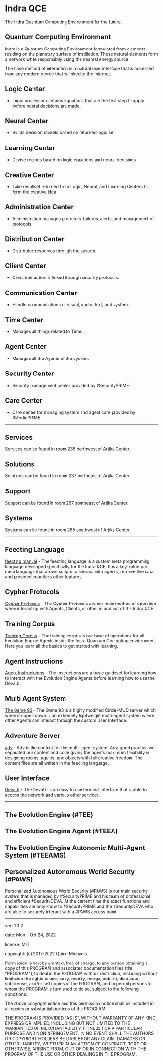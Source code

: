 # Indra QCE
The Indra Quantum Computing Environment for the future.  

## Quantum Computing Environment

Indra is a Quantum Computing Environment formulated from elements residing on the planetary surface of instillation.  These natural elements form a network while responsibily using the nearest energy source.

The base method of interaction is a natural user interface that is accessed from any modern device that is linked to the Internet.  

## Logic Center
  - Logic processor contains equations that are the first step to apply before neural decisions are made.

## Neural Center
  - Builds decision models based on returned logic set.

## Learning Center
  - Devise recipes based on logic equations and neural decisions
  
## Creative Center
  - Take resultset returned from Logic, Neural, and Learning Centers to form the creative idea

## Administration Center
  - Administration manages protocols, failures, alerts, and management of protocols.

## Distribution Center
  - Distributes resources through the system.

## Client Center
  - Client interaction is linked through security protocols.
  
## Communication Center
  - Handle communications of visual, audio, text, and system.
  
## Time Center
  - Manages all things related to Time.
 
## Agent Center 
  - Manages all the Agents of the system.

## Security Center 
  - Security management center provided by #SecurityPRIME.

## Care Center
  - Care center for managing system and agent care provided by #MedicPRIME
  
---

## Services

Services can be found in room 235 northwest of Arjika Center.

## Solutions

Solutions can be found in room 237 northeast of Arjika Center.

## Support

Support can be found in room 267 southeast of Arjika Center.


## Systems

Systems can be found in room 265 southwest of Arjika Center.

---

## Feecting Language 

[feecting manual](https://github.com/indraai/language-feecting/tree/master/manual) - The feecting language is a custom meta programming language developed specifically for the Indra QCE. It is a key-value pair meta language that allows scripts to interact with agents, retrieve live data, and provided countless other features.

## Cypher Protocols
[Cypher Protocols](https://github.com/indraai/language-feecting/blob/master/protocols/cypher.feecting) - The Cypher Protocols are our main method of operation when interacting with Agents, Clients, or other in and out of the Indra QCE.

## Training Corpus
[Training Corpus](https://github.com/indraai/language-feecting/blob/master/corpus/main.feecting) - The training corpus is our base of operations for all Evolution Engine Agents inside the Indra Quantum Computing Enviornment. Here you learn all the basics to get started with learning.

## Agent Instructions 
[Agent Instructuions](https://github.com/indraai/language-feecting/blob/master/agents/deva.feecting) - The instructions are a basic guideset for learning how to interact with the Evolution Engine Agents before learning how to use the DevaUI.

## Multi Agent System

[The Game 93](https://github.com/indraai/TheGame93) - The Game 93 is a highly modified Circle-MUD server which when stripped down is an extremely lightweight multi-agent system where other Agents can interact through the custom User Interface.

## Adventure Server 

[adv](https://github.com/indraai/adv) - Adv is the content for the multi-agent system. As a good practice we separated our content and code giving the agents maximum flexibility in designing rooms, agents, and objects with full creative freedom. The content files are all written in the feecting language.

## User Interface

[DevaUI](https://github.com/indraai/DevaUI) - The DevaUI is an easy to use terminal interface that is able to access the network and various other services.

---

## The Evolution Engine (#TEE)

## The Evolution Engine Agent (#TEEA)

## The Evolution Engine Autonomic Multi-Agent System (#TEEAMS)

## Personalized Autonomous World Security (#PAWS)

Personalized Autonomous World Security (#PAWS) is our main security system that is managed by #SecurityPRIME and his team of professional and efficient #SecurityDEVA. At the current time the exact functions and capabilities are only know to #SecurityPRIME and the #SecurityDEVA who are able to securely interact with a #PAWS access point.

---

ver: 1.0.2

date: Mon - Oct 24, 2022

license: MIT

copyright: (c) 2017-2022 Quinn Michaels.

Permission is hereby granted, free of charge, to any person obtaining a copy of this PROGRAM and associated documentation files (the "PROGRAM"), to deal in the PROGRAM without restriction, including without limitation the rights to use, copy, modify, merge, publish, distribute, sublicense, and/or sell copies of the PROGRAM, and to permit persons to whom the PROGRAM is furnished to do so, subject to the following conditions:

The above copyright notice and this permission notice shall be included in all copies or substantial portions of the PROGRAM.

THE PROGRAM IS PROVIDED "AS IS", WITHOUT WARRANTY OF ANY KIND, EXPRESS OR IMPLIED, INCLUDING BUT NOT LIMITED TO THE WARRANTIES OF MERCHANTABILITY, FITNESS FOR A PARTICULAR PURPOSE AND NONINFRINGEMENT. IN NO EVENT SHALL THE AUTHORS OR COPYRIGHT HOLDERS BE LIABLE FOR ANY CLAIM, DAMAGES OR OTHER LIABILITY, WHETHER IN AN ACTION OF CONTRACT, TORT OR OTHERWISE, ARISING FROM, OUT OF OR IN CONNECTION WITH THE PROGRAM OR THE USE OR OTHER DEALINGS IN THE PROGRAM.
